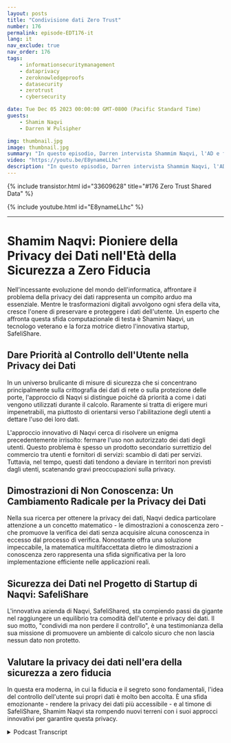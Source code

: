 ```yaml
---
layout: posts
title: "Condivisione dati Zero Trust"
number: 176
permalink: episode-EDT176-it
lang: it
nav_exclude: true
nav_order: 176
tags:
    - informationsecuritymanagement
    - dataprivacy
    - zeroknowledgeproofs
    - datasecurity
    - zerotrust
    - cybersecurity

date: Tue Dec 05 2023 00:00:00 GMT-0800 (Pacific Standard Time)
guests:
    - Shamim Naqvi
    - Darren W Pulsipher

img: thumbnail.jpg
image: thumbnail.jpg
summary: "In questo episodio, Darren intervista Shammim Naqvi, l'AD e fondatore di SafelyShare, riguardo la gestione e la sicurezza dei dati in ambienti condivisi e collaborativi utilizzando il modello di dati a zero fiducia."
video: "https://youtu.be/E8ynameLLhc"
description: "In questo episodio, Darren intervista Shammim Naqvi, l'AD e fondatore di SafelyShare, riguardo la gestione e la sicurezza dei dati in ambienti condivisi e collaborativi utilizzando il modello di dati a zero fiducia."
---
```


<div>
{% include transistor.html id="33609628" title="#176 Zero Trust Shared Data" %}

{% include youtube.html id="E8ynameLLhc" %}
</div>

---

# Shamim Naqvi: Pioniere della Privacy dei Dati nell'Età della Sicurezza a Zero Fiducia

Nell'incessante evoluzione del mondo dell'informatica, affrontare il problema della privacy dei dati rappresenta un compito arduo ma essenziale. Mentre le trasformazioni digitali avvolgono ogni sfera della vita, cresce l'onere di preservare e proteggere i dati dell'utente. Un esperto che affronta questa sfida computazionale di testa è Shamim Naqvi, un tecnologo veterano e la forza motrice dietro l'innovativa startup, SafeliShare.

## Dare Priorità al Controllo dell'Utente nella Privacy dei Dati

In un universo brulicante di misure di sicurezza che si concentrano principalmente sulla crittografia dei dati di rete o sulla protezione delle porte, l'approccio di Naqvi si distingue poiché dà priorità a come i dati vengono utilizzati durante il calcolo. Raramente si tratta di erigere muri impenetrabili, ma piuttosto di orientarsi verso l'abilitazione degli utenti a dettare l'uso dei loro dati.

L'approccio innovativo di Naqvi cerca di risolvere un enigma precedentemente irrisolto: fermare l'uso non autorizzato dei dati degli utenti. Questo problema è spesso un prodotto secondario surrettizio del commercio tra utenti e fornitori di servizi: scambio di dati per servizi. Tuttavia, nel tempo, questi dati tendono a deviare in territori non previsti dagli utenti, scatenando gravi preoccupazioni sulla privacy.

## Dimostrazioni di Non Conoscenza: Un Cambiamento Radicale per la Privacy dei Dati

Nella sua ricerca per ottenere la privacy dei dati, Naqvi dedica particolare attenzione a un concetto matematico - le dimostrazioni a conoscenza zero - che promuove la verifica dei dati senza acquisire alcuna conoscenza in eccesso dal processo di verifica. Nonostante offra una soluzione impeccabile, la matematica multifaccettata dietro le dimostrazioni a conoscenza zero rappresenta una sfida significativa per la loro implementazione efficiente nelle applicazioni reali.

## Sicurezza dei Dati nel Progetto di Startup di Naqvi: SafeliShare

L'innovativa azienda di Naqvi, SafeliShared, sta compiendo passi da gigante nel raggiungere un equilibrio tra comodità dell'utente e privacy dei dati. Il suo motto, "condividi ma non perdere il controllo", è una testimonianza della sua missione di promuovere un ambiente di calcolo sicuro che non lascia nessun dato non protetto.

## Valutare la privacy dei dati nell'era della sicurezza a zero fiducia

In questa era moderna, in cui la fiducia e il segreto sono fondamentali, l'idea del controllo dell'utente sui propri dati è molto ben accolta. È una sfida emozionante - rendere la privacy dei dati più accessibile - e al timone di SafeliShare, Shamim Naqvi sta rompendo nuovi terreni con i suoi approcci innovativi per garantire questa privacy.



<details>
<summary> Podcast Transcript </summary>

<p></p>

</details>
